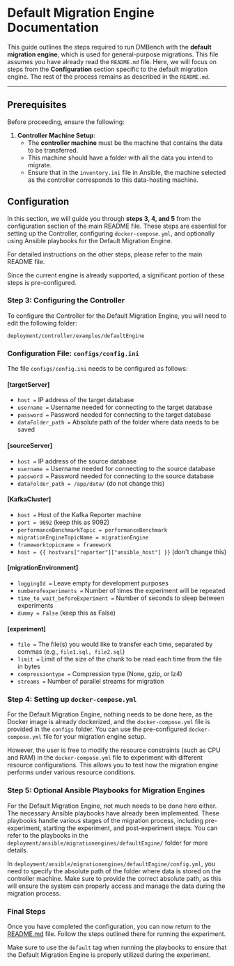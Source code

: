 
# Default Migration Engine Documentation

This guide outlines the steps required to run DMBench with the **default migration engine**, which is used for general-purpose migrations. 
This file assumes you have already read the `README.md` file. Here, we will focus on steps from the **Configuration** section specific to the default migration engine. The rest of the process remains as described in the `README.md`.

---

## Prerequisites

Before proceeding, ensure the following:

1. **Controller Machine Setup**:  
   - The **controller machine** must be the machine that contains the data to be transferred.  
   - This machine should have a folder with all the data you intend to migrate.  
   - Ensure that in the `inventory.ini` file in Ansible, the machine selected as the controller corresponds to this data-hosting machine.

## Configuration

In this section, we will guide you through **steps 3, 4, and 5** from the configuration section of the main README file. These steps are essential for setting up the Controller, configuring `docker-compose.yml`, and optionally using Ansible playbooks for the Default Migration Engine.

For detailed instructions on the other steps, please refer to the main README file.

Since the current engine is already supported, a significant portion of these steps is pre-configured.

### Step 3: Configuring the Controller

To configure the Controller for the Default Migration Engine, you will need to edit the following folder:

`deployment/controller/examples/defaultEngine`

### Configuration File: `configs/config.ini`

The file `configs/config.ini` needs to be configured as follows:

#### [targetServer]

- `host =` IP address of the target database  
- `username =` Username needed for connecting to the target database  
- `password =` Password needed for connecting to the target database  
- `dataFolder_path =` Absolute path of the folder where data needs to be saved

#### [sourceServer]

- `host =` IP address of the source database  
- `username =` Username needed for connecting to the source database  
- `password =` Password needed for connecting to the source database  
- `dataFolder_path = /app/data/` (do not change this)

#### [KafkaCluster]

- `host =` Host of the Kafka Reporter machine  
- `port = 9092` (keep this as 9092)  
- `performanceBenchmarkTopic = performanceBenchmark`  
- `migrationEngineTopicName = migrationEngine`  
- `frameworktopicname = framework`  
- `host = {{ hostvars["reporter"]["ansible_host"] }}` (don't change this)

#### [migrationEnvironment]

- `loggingId =` Leave empty for development purposes  
- `numberofexperiments =` Number of times the experiment will be repeated  
- `time_to_wait_beforeExperiment =` Number of seconds to sleep between experiments  
- `dummy = False` (keep this as False)

#### [experiment]

- `file =` The file(s) you would like to transfer each time, separated by commas (e.g., `file1.sql, file2.sql`)  
- `limit =` Limit of the size of the chunk to be read each time from the file in bytes  
- `compressiontype =` Compression type (None, gzip, or lz4)  
- `streams =` Number of parallel streams for migration

### Step 4: Setting up `docker-compose.yml`

For the  Default Migration Engine, nothing needs to be done here, as the Docker image is already dockerized, and the `docker-compose.yml` file is provided in the `configs` folder. You can use the pre-configured `docker-compose.yml` file for your migration engine setup.

However, the user is free to modify the resource constraints (such as CPU and RAM) in the `docker-compose.yml` file to experiment with different resource configurations. This allows you to test how the migration engine performs under various resource conditions.

### Step 5: Optional Ansible Playbooks for Migration Engines

For the Default Migration Engine, not much needs to be done here either. The necessary Ansible playbooks have already been implemented. These playbooks handle various stages of the migration process, including pre-experiment, starting the experiment, and post-experiment steps. You can refer to the playbooks in the `deployment/ansible/migrationengines/defaultEngine/` folder for more details.

In `deployment/ansible/migrationengines/defaultEngine/config.yml`, you need to specify the absolute path of the folder where data is stored on the controller machine. Make sure to provide the correct absolute path, as this will ensure the system can properly access and manage the data during the migration process.

### Final Steps

Once you have completed the configuration, you can now return to the [README.md](README.md) file. Follow the steps outlined there for running the experiment. 

Make sure to use the `default` tag when running the playbooks to ensure that the Default Migration Engine is properly utilized during the experiment.